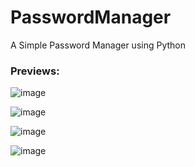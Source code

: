 # PasswordManager
A Simple Password Manager using Python

### Previews:
![image](https://github.com/user-attachments/assets/d915d871-7e68-4f7c-960d-573dae99b475)

![image](https://github.com/user-attachments/assets/c0a7c8d5-90a5-4470-bd01-dcfbd350b013)

![image](https://github.com/user-attachments/assets/b706a869-459e-4a73-9664-d24d11fabf3b)

![image](https://github.com/user-attachments/assets/0ebbdf74-7359-4040-910f-489a9478e4ac)
